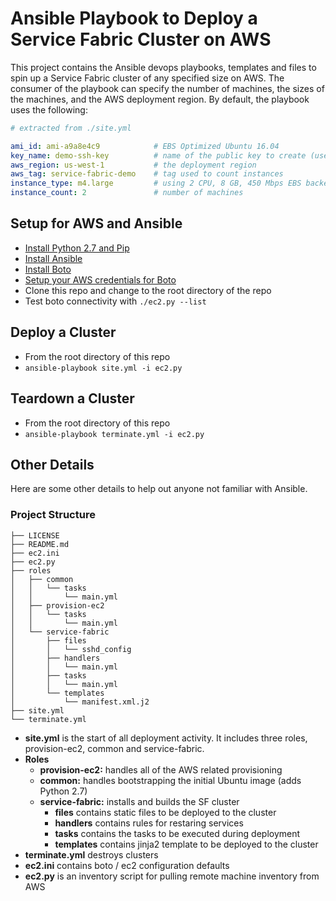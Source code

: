 # Ansible Playbook to Deploy a Service Fabric Cluster on AWS
This project contains the Ansible devops playbooks, templates and files
to spin up a Service Fabric cluster of any specified size on AWS. The
consumer of the playbook can specify the number of machines, the sizes
of the machines, and the AWS deployment region. By default, the playbook
uses the following:

```yml
# extracted from ./site.yml

ami_id: ami-a9a8e4c9            # EBS Optimized Ubuntu 16.04
key_name: demo-ssh-key          # name of the public key to create (uses ~/.ssh/id_rsa.pub)
aws_region: us-west-1           # the deployment region
aws_tag: service-fabric-demo    # tag used to count instances
instance_type: m4.large         # using 2 CPU, 8 GB, 450 Mbps EBS backed
instance_count: 2               # number of machines
```

## Setup for AWS and Ansible
- [Install Python 2.7 and Pip](https://www.python.org/downloads/)
- [Install Ansible](http://docs.ansible.com/ansible/intro_installation.html)
- [Install Boto](https://github.com/boto/boto)
- [Setup your AWS credentials for Boto](https://github.com/boto/boto#getting-started-with-boto)
- Clone this repo and change to the root directory of the repo
- Test boto connectivity with `./ec2.py --list`

## Deploy a Cluster
- From the root directory of this repo
- `ansible-playbook site.yml -i ec2.py`

## Teardown a Cluster
- From the root directory of this repo
- `ansible-playbook terminate.yml -i ec2.py`

## Other Details
Here are some other details to help out anyone not familiar with Ansible.

### Project Structure
```
├── LICENSE
├── README.md
├── ec2.ini
├── ec2.py
├── roles
│   ├── common
│   │   └── tasks
│   │       └── main.yml
│   ├── provision-ec2
│   │   └── tasks
│   │       └── main.yml
│   └── service-fabric
│       ├── files
│       │   └── sshd_config
│       ├── handlers
│       │   └── main.yml
│       ├── tasks
│       │   └── main.yml
│       └── templates
│           └── manifest.xml.j2
├── site.yml
└── terminate.yml
```
- **site.yml** is the start of all deployment activity. It includes three
  roles, provision-ec2, common and service-fabric.
- **Roles**
    - **provision-ec2:** handles all of the AWS related provisioning
    - **common:** handles bootstrapping the initial Ubuntu image (adds Python 2.7)
    - **service-fabric:** installs and builds the SF cluster
        - **files** contains static files to be deployed to the cluster
        - **handlers** contains rules for restaring services
        - **tasks** contains the tasks to be executed during deployment
        - **templates** contains jinja2 template to be deployed to the cluster
- **terminate.yml** destroys clusters
- **ec2.ini** contains boto / ec2 configuration defaults
- **ec2.py** is an inventory script for pulling remote machine inventory from
  AWS
